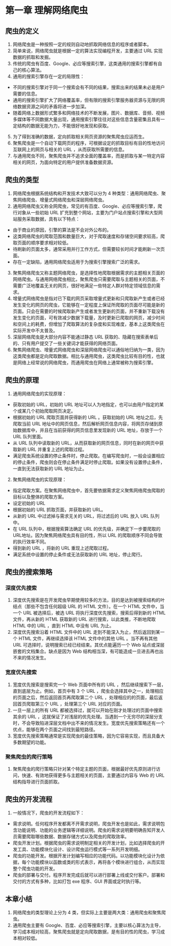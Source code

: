 # 第一章 理解网络爬虫

## 爬虫的定义

1. 网络爬虫是一种按照一定的规则自动地抓取网络信息的程序或者脚本。
2. 简单来说，网络爬虫就是根据一定的算法实现编程开发，主要通过 URL 实现数据的抓取和发掘。
3. 传统的爬虫有百度、Google、必应等搜索引擎，这类通用的搜索引擎都有自己的核心算法。
4. 通用的搜索引擎存在一定的局限性：

- 不同的搜索引擎对于同一个搜索会有不同的结果，搜索出来的结果未必是用户需要的信息。
- 通用的搜索引擎扩大了网络覆盖率，但有限的搜索引擎服务器资源与无限的网络数据资源之间的矛盾将进一步加深。
- 随着网络上数据形式繁多和网络技术的不断发展，图片、数据库、音频、视频多媒体等不同数据大量出现，通用搜索引擎往往对这些信息含量密集且具有一定结构的数据无能为力，不能很好地发现和获取。

5. 为了得到准确的数据，定向抓取相关网页资源的聚焦爬虫应运而生。
6. 聚焦爬虫是一个自动下载网页的程序，可根据设定的抓取目标有目的性地访问互联网上的网页与相关的 URL ，从而获取所需要的信息。
7. 与通用爬虫不同，聚焦爬虫并不追求全面的覆盖率，而是抓取与某一特定内容相关的网页，为面向特定的用户提供准备数据资源。

## 爬虫的类型

1. 网络爬虫根据系统结构和开发技术大致可以分为 4 种类型：通用网络爬虫、聚焦网络爬虫、增量式网络爬虫和深层网络爬虫。
2. 通用网络爬虫又称全网爬虫，常见的有百度、Google、必应等搜索引擎，爬行对象从一些初始 URL 扩充到整个网站，主要为门户站点搜索引擎和大型网站服务采取数据，具有以下特点：

- 由于商业的原因，引擎的算法是不会对外公布的。
- 这类网络爬虫的爬取范围和数量巨大，对于爬取速度和存储空间要求较高，爬取页面的顺序要求相对较低。
- 待刷新的页面太多，通常采用并行工作方式，但需要较长时间才能刷新一次页面。
- 存在一定缺陷，通用网络爬虫适用于为搜索引擎搜索广泛的需求。

3. 聚焦网络爬虫又称主题网络爬虫，是选择性地爬取根据需求的主题相关页面的网络爬虫。与通用网络爬虫相比，聚焦爬虫只需要爬取与主题相关的页面，不需要广泛地覆盖无关的网页，很好地满足一些特定人群对特定领域信息的需求。
4. 增量式网络爬虫是指对已下载的网页采取增量式更新和只爬取新产生或者已经发生变化的网页的爬虫，它能够在一定程度上保证所爬取的页面尽可能是新的页面。只会在需要的时候爬取新产生或者发生更新的页面，并不重新下载没有发生变化的页面，可有效减少数据下载量，及时更新已爬取的网页，减少时间和空间上的耗费，但增加了爬取算法的复杂度和实现难度，基本上这类爬虫在实际开发中不太普及。
5. 深层网络爬虫是大部分内容不能通过静态 URL 获取的、隐藏在搜索表单后的、只有用户提交了一些关键词才能获得的网络页面。
6. 聚焦网络爬虫、增量式网络爬虫和深层网络爬虫可以通俗地归纳为一类，因为这类爬虫都是定向爬取数据。相比与通用爬虫，这类爬虫比较有目的性，也就是网络上经常说的网络爬虫，而通用爬虫在网络上通常被称为搜索引擎。

## 爬虫的原理

1. 通用网络爬虫的实现原理：
- 获取初始的 URL，初始的 URL 地址可以人为地指定，也可以由用户指定的某个或某几个初始爬取网页决定。
- 根据初始的 URL 爬取页面并获得新的 URL 。获取初始的 URL 地址之后，先爬取当前 URL 地址中的网页信息，然后解析网页信息内容，将网页存储到原始数据库中，并且在当前获得的网页信息里发现新的 URL 地址，存放于一个 URL 队列里面。
- 从 URL 队列中读取新的 URL，从而获取新的网页信息，同时在新的网页中获取新的 URL 并重复上述的爬取过程。
- 满足爬虫系统设置的停止条件时，停止爬取。在编写爬虫时，一般会设置相应的停止条件，爬虫则会在停止条件满足时停止爬取。如果没有设置停止条件，一直到无法获取新的 URL 地址为止。
2. 聚焦网络爬虫的实现原理：
- 指定爬取方案。在聚焦网络爬虫中，首先要依据需求定义聚焦网络爬虫爬取的目标以及整体的爬取方案。
- 设定初始的 URL
- 根据初始的 URL 抓取页面，并获取新的 URL。
- 从新的 URL 中过滤掉与需求无关的 URL，将过滤后的 URL 放入 URL 队列中。
- 在 URL 队列中，根据搜索算法确定 URL 的优先级，并确定下一步要爬取的URL地址。因为聚焦网络爬虫具有目的性，所以 URL 的爬取顺序不同会导致的执行效率不同。
- 得到新的 URL ，将新的 URL 重现上述爬取过程。
- 满足系统中设置的停止条件或无法获取新的 URL 地址，停止爬行。

## 爬虫的搜索策略

### 深度优先搜索

1. 深度优先搜索是在开发爬虫早期使用较多的方法，目的是达到被搜索结构的叶结点（那些不包含任何超级 URL 的 HTML 文件）。在一个 HTML 文件中，当一个 URL 被选择后，被选 URL 将执行深度优先搜索，搜索后得到新的 HTML 文件，再从新的 HTML 获取新的 URL 进行搜索，以此类推，不断地爬取 HTML 中的 URL ，直到 HTML 中没有 URL 为止。
2. 深度优先搜索沿着 HTML 文件中的 URL 走到不能深入为止，然后返回到某一个 HTML 文件，再继续选择该 HTML 文件中的其他 URL 。当不再有其他 URL 可选择时，说明搜索已经已经结束。其优点能遍历一个 Web 站点或深层嵌套的文档集合。缺点是因为 Web 结构相当深，有可能造成一旦进去再也出不来的情况发生。

### 宽度优先搜索

1. 宽度优先搜索是搜索完一个 Web 页面中所有的 URL ，然后继续搜索下一层，直到底层为止。例如，首页中有 3 个 URL ，爬虫会选择其中之一，处理相应的页面之后，然后返回首页再爬取第二个 URL ，处理相应的的页面，最后返回首页爬取第三个 URL ，处理第三个 URL 对应的页面。
2. 一旦一层上的所有 URL 都被选择过，就可以开始在刚才处理过的页面中搜索其余的 URL ，这就保证了对浅层的优先处理。当遇到一个无穷尽的深层分支时，不会导致陷进深层文档中出不来的情况发生。宽度优先搜索策略还有一个优点，能够在两个页面之间找到最短路径。
3. 宽度优先搜索策略通常是实现爬虫的最佳策略，因为它容易实现，而且具备大多数期望的功能。

### 聚焦爬虫的爬行策略

1. 聚焦爬虫的爬行策略只针对某个特定主题的页面，根据最好优先原则进行访问，快速、有效地获得更多与主题相关的页面，主要通过内容与 Web 的 URL 结构指导进行页面抓取。

## 爬虫的开发流程

1. 一般情况下，爬虫的开发流程如下：
- 需求说明。任何程序开发都离不开需求说明，爬虫开发也是如此，需求说明包含功能说明、功能的业务逻辑等详细说明。爬虫的需求说明要明确告知开发人员需要爬取哪些数据、数据存储方式以及爬虫的爬取效率。
- 爬虫开发计划。根据爬虫的需求说明制定相关的开发计划，比如选择爬虫的开发工具、功能模块化设计、设计爬虫运行模式等一系列开发明细。
- 爬虫的功能开发。根据开发计划编写相应的功能代码。以功能模块化设计为依据，每个功能模块以函数或类的形式表示，再将各个模块进行组合，从而实现整个爬虫功能的开发。
- 爬虫的部署与交付。程序开发完成后就可以进行部署上线或交付客户。部署和交付的方式有多种，比如打包 exe 程序、GUI 界面或定时执行等。

## 本章小结

1. 网络爬虫的类型理论上分为 4 类，但实际上主要是两大类：通用爬虫和聚焦爬虫。
2. 通用爬虫主要有 Google、百度、必应等搜索引擎，主要以核心算法为主导，学习成本相对较高，聚焦爬虫就是定向爬取数据，是有目的性的爬虫，学习成本相对较低。
